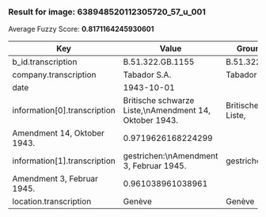 ### Result for image: 638948520112305720_57_u_001
Average Fuzzy Score: **0.8171164245930601**
<small>

| Key | Value | Ground Truth | Score |
| --- | --- | --- | --- |
| b_id.transcription | B.51.322.GB.1155 | B.51.322.GB.1155. | 0.9696969696969697 |
| company.transcription | Tabador S.A. | Tabador S.A. | 1.0 |
| date | 1943-10-01 |  | 0.0 |
| information[0].transcription | Britische schwarze Liste,\nAmendment 14, Oktober 1943. | Britische schwarze Liste,
Amendment 14, Oktober 1943. | 0.9719626168224299 |
| information[1].transcription | gestrichen:\nAmendment 3, Februar 1945. | gestrichen:
Amendment 3, Februar 1945. | 0.961038961038961 |
| location.transcription | Genève | Genève | 1.0 |

</small>
